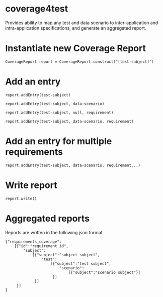 # coverage4test
Provides ability to map any test and data scenario to inter-application and intra-application specifications, and generate an aggregated report.

# Instantiate new Coverage Report
`CoverageReport report = CoverageReport.construct("[test-subject]")`

# Add an entry
    report.addEntry(test-subject)

    report.addEntry(test-subject, data-scenario)

    report.addEntry(test-subject, null, requirement)

    report.addEntry(test-subject, data-scenario, requirement)

# Add an entry for multiple requirements
    report.addEntry(test-subject, data-scenario, requirement...)

# Write report
`report.write()`

# Aggregated reports
Reports are written in the following json format

    {"requirements_coverage":
        [{"id":"requirement id", 
            "subject":
                [{"subject":"subject subject", 
                    "test":
                        [{"subject":"test subject", 
                            "scenario":
                                [{"subject":"scenario subject"}]
                         }]
                 }]
         }]
    }